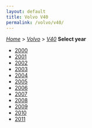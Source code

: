 ```yaml
---
layout: default
title: Volvo V40
permalink: /volvo/v40/
---
```

[*Home*](/) > [*Volvo*](/volvo/) > [*V40*](/volvo/v40/)
**Select year**
- [2000](/volvo/v40/2000/)
- [2001](/volvo/v40/2001/)
- [2002](/volvo/v40/2002/)
- [2003](/volvo/v40/2003/)
- [2004](/volvo/v40/2004/)
- [2005](/volvo/v40/2005/)
- [2006](/volvo/v40/2006/)
- [2007](/volvo/v40/2007/)
- [2008](/volvo/v40/2008/)
- [2009](/volvo/v40/2009/)
- [2010](/volvo/v40/2010/)
- [2011](/volvo/v40/2011/)